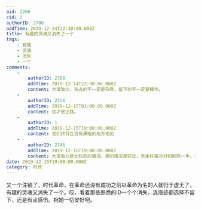 ```yaml
---
aid: 2266
cid: 2
authorID: 2780
addTime: 2019-12-14T22:30:00.000Z
title: 有趣的灵魂又消失了一个
tags:
    - 有趣
    - 灵魂
    - 消失
    - 一个
comments:
    -
        authorID: 2780
        addTime: 2019-12-14T22:30:00.000Z
        content: 大浪淘沙，洗去的不一定是杂质，留下的不一定是精华。
    -
        authorID: 2156
        addTime: 2019-12-15T01:00:00.000Z
        content: 这才是正路。
    -
        authorID: 1
        addTime: 2019-12-15T19:00:00.000Z
        content: 我们终将在没有黑暗的地方相见
    -
        authorID: 2746
        addTime: 2019-12-15T19:00:00.000Z
        content: 大浪淘沙是比较软的情况。硬的情况是好比，无条件每次对切割除一半。根本没法说割去、留下有什么好的筛选意义，只剩破坏意义的情况
date: 2019-12-15T19:00:00.000Z
category: 时政
---
```


又一个注销了，时代革命，在革命还没有成功之前以革命为名的人就归于虚无了，有趣的灵魂又消失了一个。哎，看着那些熟悉的ID一个个消失，连痕迹都选择不留下，还是有点感伤。祝她一切安好吧。
